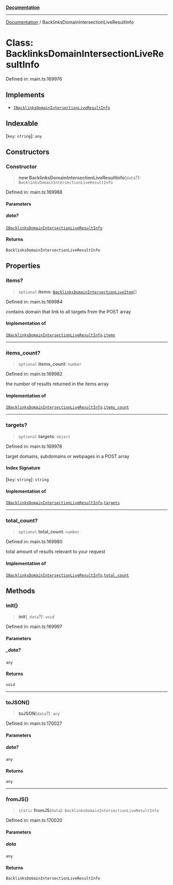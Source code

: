 [**Documentation**](../README.md)

***

[Documentation](../README.md) / BacklinksDomainIntersectionLiveResultInfo

# Class: BacklinksDomainIntersectionLiveResultInfo

Defined in: main.ts:169976

## Implements

- [`IBacklinksDomainIntersectionLiveResultInfo`](../interfaces/IBacklinksDomainIntersectionLiveResultInfo.md)

## Indexable

\[`key`: `string`\]: `any`

## Constructors

### Constructor

> **new BacklinksDomainIntersectionLiveResultInfo**(`data`?): `BacklinksDomainIntersectionLiveResultInfo`

Defined in: main.ts:169988

#### Parameters

##### data?

[`IBacklinksDomainIntersectionLiveResultInfo`](../interfaces/IBacklinksDomainIntersectionLiveResultInfo.md)

#### Returns

`BacklinksDomainIntersectionLiveResultInfo`

## Properties

### items?

> `optional` **items**: [`BacklinksDomainIntersectionLiveItem`](BacklinksDomainIntersectionLiveItem.md)[]

Defined in: main.ts:169984

contains domain that link to all targets from the POST array

#### Implementation of

[`IBacklinksDomainIntersectionLiveResultInfo`](../interfaces/IBacklinksDomainIntersectionLiveResultInfo.md).[`items`](../interfaces/IBacklinksDomainIntersectionLiveResultInfo.md#items)

***

### items\_count?

> `optional` **items\_count**: `number`

Defined in: main.ts:169982

the number of results returned in the items array

#### Implementation of

[`IBacklinksDomainIntersectionLiveResultInfo`](../interfaces/IBacklinksDomainIntersectionLiveResultInfo.md).[`items_count`](../interfaces/IBacklinksDomainIntersectionLiveResultInfo.md#items_count)

***

### targets?

> `optional` **targets**: `object`

Defined in: main.ts:169978

target domains, subdomains or webpages in a POST array

#### Index Signature

\[`key`: `string`\]: `string`

#### Implementation of

[`IBacklinksDomainIntersectionLiveResultInfo`](../interfaces/IBacklinksDomainIntersectionLiveResultInfo.md).[`targets`](../interfaces/IBacklinksDomainIntersectionLiveResultInfo.md#targets)

***

### total\_count?

> `optional` **total\_count**: `number`

Defined in: main.ts:169980

total amount of results relevant to your request

#### Implementation of

[`IBacklinksDomainIntersectionLiveResultInfo`](../interfaces/IBacklinksDomainIntersectionLiveResultInfo.md).[`total_count`](../interfaces/IBacklinksDomainIntersectionLiveResultInfo.md#total_count)

## Methods

### init()

> **init**(`_data`?): `void`

Defined in: main.ts:169997

#### Parameters

##### \_data?

`any`

#### Returns

`void`

***

### toJSON()

> **toJSON**(`data`?): `any`

Defined in: main.ts:170027

#### Parameters

##### data?

`any`

#### Returns

`any`

***

### fromJS()

> `static` **fromJS**(`data`): `BacklinksDomainIntersectionLiveResultInfo`

Defined in: main.ts:170020

#### Parameters

##### data

`any`

#### Returns

`BacklinksDomainIntersectionLiveResultInfo`
